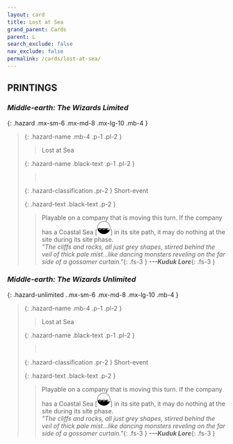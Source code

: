 ```yaml
---
layout: card
title: Lost at Sea
grand_parent: Cards
parent: L
search_exclude: false
nav_exclude: false
permalink: /cards/lost-at-sea/
---
```


## PRINTINGS


### _Middle-earth: The Wizards Limited_

{: .hazard .mx-sm-6 .mx-md-8 .mx-lg-10 .mb-4 }
> {: .hazard-name .mb-4 .p-1 .pl-2 }
> > <div class="hazard-mp"></div>
> > <div class="card-name">Lost at Sea</div>
>
> {: .hazard-name .black-text .p-1 .pl-2 }
> > &nbsp;
>
> {: .hazard-classification .pr-2 }
> Short-event
>
> {: .hazard-text .black-text .p-2 }
> > Playable on a company that is moving this turn. If the company has a Coastal Sea \[![](/assets/images/coastalsea.svg)] in its site path, it may do nothing at the site during its site phase. <br>_"The cliffs and rocks, all just grey shapes, stirred behind the veil of thick pale mist...like dancing monsters reveling on the far side of a gossamer curtain."_{: .fs-3 } ***---&#65279;Kuduk Lore***{: .fs-3 } 
>

### _Middle-earth: The Wizards Unlimited_

{: .hazard-unlimited ..mx-sm-6 .mx-md-8 .mx-lg-10 .mb-4 }
> {: .hazard-name .mb-4 .p-1 .pl-2 }
> > <div class="hazard-mp"></div>
> > <div class="card-name">Lost at Sea</div>
>
> {: .hazard-name .black-text .p-1 .pl-2 }
> > &nbsp;
>
> {: .hazard-classification .pr-2 }
> Short-event
>
> {: .hazard-text .black-text .p-2 }
> > Playable on a company that is moving this turn. If the company has a Coastal Sea \[![](/assets/images/coastalsea.svg)] in its site path, it may do nothing at the site during its site phase. <br>_"The cliffs and rocks, all just grey shapes, stirred behind the veil of thick pale mist...like dancing monsters reveling on the far side of a gossamer curtain."_{: .fs-3 } ***---&#65279;Kuduk Lore***{: .fs-3 } 
>
